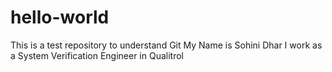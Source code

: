 # hello-world
This is a test repository to understand Git
My Name is Sohini Dhar
I work as a System Verification Engineer in Qualitrol
